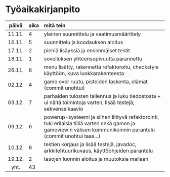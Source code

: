 # Työaikakirjanpito

| päivä  | aika | mitä tein  |
| :----: |:-----| :-----|
| 11.11. | 4    | yleinen suunnittelu ja vaatimusmäärittely |
| 16.11. | 5    | suunnittelu ja koodauksen aloitus |
| 17.11. | 2    | pieniä lisäyksiä ja ensimmäiset testit |
| 18.11. | 1    | sovelluksen yhteensopivuutta parannettu |
| 26.11. | 6    | menu lisätty, rakennetta refaktoroitu, checkstyle käyttöön, kuva luokkarakenteesta |
| 02.12. | 4    | game over ruutu, pisteiden laskenta, elämät (commit unohtui) |
| 03.12. | 7    | parhaiden tulosten tallennus ja luku tiedostosta + ui näitä toimintoja varten, lisää testejä, sekvenssikaavio |
| 09.12. | 6    | powerup-systeemi ja siihen liittyvä refaktorointi, tuki erilaisia tiiliä varten sekä gamen ja gameview:n välisen kommunikoinnin parantelu (commit unohtui taas...) |
| 10.12. | 6    | testien korjaus ja lisää testejä, javadoc, arkkitehtuurikuvaus, käyttöohjeiden parantelu |
| 19.12. | 2    | tasojen luonnin aloitus ja muutoksia mailaan |
| yht.   | 43   | | 
